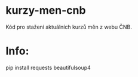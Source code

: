 # kurzy-men-cnb
Kód pro stažení aktuálních kurzů měn z webu ČNB.

# Info:
pip install requests beautifulsoup4
